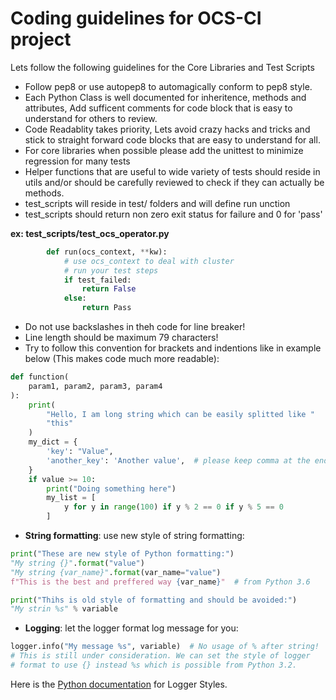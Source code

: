 # Coding guidelines for OCS-CI project

Lets follow the following guidelines for the Core Libraries and Test Scripts

* Follow pep8 or use autopep8 to automagically conform to pep8 style.
* Each Python Class is well documented for inheritence, methods and
    attributes, Add sufficent comments for code block that is easy
    to understand for others to review.
* Code Readablity takes priority, Lets avoid crazy hacks and tricks 
    and stick to straight forward code blocks that are easy to
    understand for all.
* For core libraries when possible please add the unittest to
    minimize regression for many tests
* Helper functions that are useful to wide variety of tests should
    reside in utils and/or should be carefully reviewed to check if
    they can actually be methods.
* test_scripts will reside in test/ folders and will define run 
    unction
* test_scripts should return non zero exit status for failure and 0
    for 'pass'

**ex: test_scripts/test_ocs_operator.py**

```python
        def run(ocs_context, **kw):
            # use ocs_context to deal with cluster
            # run your test steps
            if test_failed:
                return False
            else:
                return Pass
```

* Do not use backslashes in theh code for line breaker!
* Line length should be maximum 79 characters!
* Try to follow this convention for brackets and indentions like in example below (This makes code much more readable):

```python
def function(
    param1, param2, param3, param4
):
    print(
        "Hello, I am long string which can be easily splitted like "
        "this"
    )
    my_dict = {
        'key': "Value",
        'another_key': 'Another value',  # please keep comma at the end!
    }
    if value >= 10:
        print("Doing something here")
        my_list = [
            y for y in range(100) if y % 2 == 0 if y % 5 == 0
        ]
```

* **String formatting**: use new style of string formatting:

```python
print("These are new style of Python formatting:")
"My string {}".format("value")
"My string {var_name}".format(var_name="value")
f"This is the best and preffered way {var_name}"  # from Python 3.6

print("Thihs is old style of formatting and should be avoided:")
"My strin %s" % variable
```

* **Logging**: let the logger format log message for you:

```python
logger.info("My message %s", variable)  # No usage of % after string! 
# This is still under consideration. We can set the style of logger
# format to use {} instead %s which is possible from Python 3.2.
```

Here is the [Python documentation](https://docs.python.org/3/howto/logging-cookbook.html#use-of-alternative-formatting-styles)
for Logger Styles.